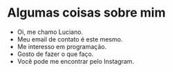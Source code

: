 # Algumas coisas sobre mim


- Oi, me chamo Luciano.
- Meu email de contato é este mesmo.
- Me interesso em programação.
- Gosto de fazer o que faço.
- Você pode me encontrar pelo Instagram.

<!---
LucianoDalloBonetti/LucianoDalloBonetti is a ✨ special ✨ repository because its `README.md` (this file) appears on your GitHub profile.
You can click the Preview link to take a look at your changes.
--->
